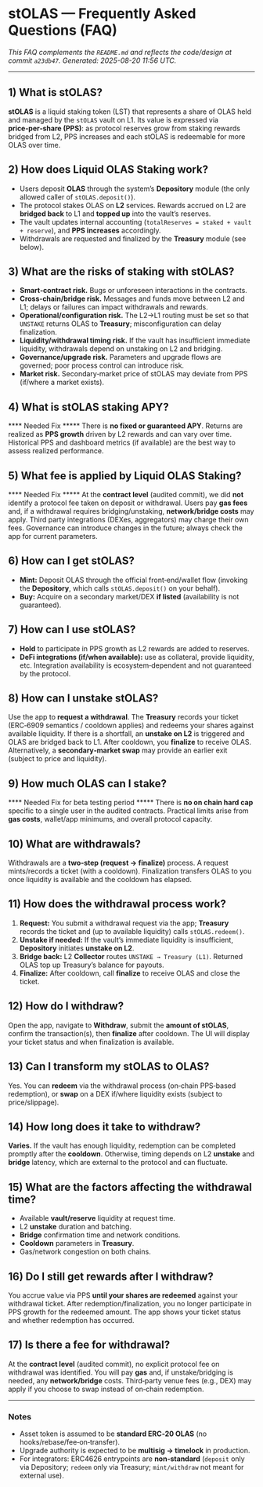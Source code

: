 # stOLAS — Frequently Asked Questions (FAQ)

*This FAQ complements the `README.md` and reflects the code/design at commit `a23db47`. Generated: 2025-08-20 11:56 UTC.*

---

## 1) What is stOLAS?
**stOLAS** is a liquid staking token (LST) that represents a share of OLAS held and managed by the `stOLAS` vault on L1. Its value is expressed via **price‑per‑share (PPS)**: as protocol reserves grow from staking rewards bridged from L2, PPS increases and each stOLAS is redeemable for more OLAS over time.

## 2) How does Liquid OLAS Staking work?
- Users deposit **OLAS** through the system’s **Depository** module (the only allowed caller of `stOLAS.deposit()`).
- The protocol stakes OLAS on **L2** services. Rewards accrued on L2 are **bridged back** to L1 and **topped up** into the vault’s reserves.
- The vault updates internal accounting (`totalReserves = staked + vault + reserve`), and **PPS increases** accordingly.
- Withdrawals are requested and finalized by the **Treasury** module (see below).

## 3) What are the risks of staking with stOLAS?
- **Smart‑contract risk.** Bugs or unforeseen interactions in the contracts.
- **Cross‑chain/bridge risk.** Messages and funds move between L2 and L1; delays or failures can impact withdrawals and rewards.
- **Operational/configuration risk.** The L2→L1 routing must be set so that `UNSTAKE` returns OLAS to **Treasury**; misconfiguration can delay finalization.
- **Liquidity/withdrawal timing risk.** If the vault has insufficient immediate liquidity, withdrawals depend on unstaking on L2 and bridging.
- **Governance/upgrade risk.** Parameters and upgrade flows are governed; poor process control can introduce risk.
- **Market risk.** Secondary‑market price of stOLAS may deviate from PPS (if/where a market exists).

## 4) What is stOLAS staking APY?
**** Needed Fix *****
There is **no fixed or guaranteed APY**. 
Returns are realized as **PPS growth** driven by L2 rewards and can vary over time. 
Historical PPS and dashboard metrics (if available) are the best way to assess realized performance.

## 5) What fee is applied by Liquid OLAS Staking?
**** Needed Fix *****
At the **contract level** (audited commit), we did **not** identify a protocol fee taken on deposit or withdrawal. 
Users pay **gas fees** and, if a withdrawal requires bridging/unstaking, **network/bridge costs** may apply. 
Third party integrations (DEXes, aggregators) may charge their own fees. Governance can introduce changes in the future; always check the app for current parameters.

## 6) How can I get stOLAS?
- **Mint:** Deposit OLAS through the official front‑end/wallet flow (invoking the **Depository**, which calls `stOLAS.deposit()` on your behalf).
- **Buy:** Acquire on a secondary market/DEX **if listed** (availability is not guaranteed).

## 7) How can I use stOLAS?
- **Hold** to participate in PPS growth as L2 rewards are added to reserves.
- **DeFi integrations (if/when available):** use as collateral, provide liquidity, etc. Integration availability is ecosystem‑dependent and not guaranteed by the protocol.

## 8) How can I unstake stOLAS?
Use the app to **request a withdrawal**. The **Treasury** records your ticket (ERC‑6909 semantics / cooldown applies) and redeems your shares against available liquidity. If there is a shortfall, an **unstake on L2** is triggered and OLAS are bridged back to L1. After cooldown, you **finalize** to receive OLAS. Alternatively, a **secondary‑market swap** may provide an earlier exit (subject to price and liquidity).

## 9) How much OLAS can I stake?
**** Needed Fix for beta testing period *****
There is **no on chain hard cap** specific to a single user in the audited contracts. Practical limits arise from **gas costs**, wallet/app minimums, and overall protocol capacity.

## 10) What are withdrawals?
Withdrawals are a **two‑step (request → finalize)** process. A request mints/records a ticket (with a cooldown). Finalization transfers OLAS to you once liquidity is available and the cooldown has elapsed.

## 11) How does the withdrawal process work?
1. **Request:** You submit a withdrawal request via the app; **Treasury** records the ticket and (up to available liquidity) calls `stOLAS.redeem()`.
2. **Unstake if needed:** If the vault’s immediate liquidity is insufficient, **Depository** initiates **unstake on L2**.
3. **Bridge back:** L2 **Collector** routes `UNSTAKE → Treasury (L1)`. Returned OLAS top up Treasury’s balance for payouts.
4. **Finalize:** After cooldown, call **finalize** to receive OLAS and close the ticket.

## 12) How do I withdraw?
Open the app, navigate to **Withdraw**, submit the **amount of stOLAS**, confirm the transaction(s), then **finalize** after cooldown. The UI will display your ticket status and when finalization is available.

## 13) Can I transform my stOLAS to OLAS?
Yes. You can **redeem** via the withdrawal process (on‑chain PPS‑based redemption), or **swap** on a DEX if/where liquidity exists (subject to price/slippage).

## 14) How long does it take to withdraw?
**Varies.** If the vault has enough liquidity, redemption can be completed promptly after the **cooldown**. Otherwise, timing depends on L2 **unstake** and **bridge** latency, which are external to the protocol and can fluctuate.

## 15) What are the factors affecting the withdrawal time?
- Available **vault/reserve** liquidity at request time.
- L2 **unstake** duration and batching.
- **Bridge** confirmation time and network conditions.
- **Cooldown** parameters in **Treasury**.
- Gas/network congestion on both chains.

## 16) Do I still get rewards after I withdraw?
You accrue value via PPS **until your shares are redeemed** against your withdrawal ticket. After redemption/finalization, you no longer participate in PPS growth for the redeemed amount. The app shows your ticket status and whether redemption has occurred.

## 17) Is there a fee for withdrawal?
At the **contract level** (audited commit), no explicit protocol fee on withdrawal was identified. You will pay **gas** and, if unstake/bridging is needed, any **network/bridge** costs. Third‑party venue fees (e.g., DEX) may apply if you choose to swap instead of on‑chain redemption.

---

### Notes
- Asset token is assumed to be **standard ERC‑20 OLAS** (no hooks/rebase/fee‑on‑transfer).
- Upgrade authority is expected to be **multisig → timelock** in production.
- For integrators: ERC4626 entrypoints are **non‑standard** (`deposit` only via Depository; `redeem` only via Treasury; `mint/withdraw` not meant for external use).

